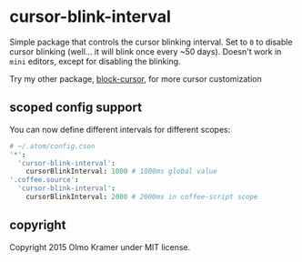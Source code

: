 # cursor-blink-interval

Simple package that controls the cursor blinking interval. Set to `0` to disable cursor blinking (well... it will blink once every ~50 days).
Doesn't work in `mini` editors, except for disabling the blinking.

Try my other package, [block-cursor](https://atom.io/packages/block-cursor), for more cursor customization

## scoped config support

You can now define different intervals for different scopes:

```cson
# ~/.atom/config.cson
'*':
  'cursor-blink-interval':
    cursorBlinkInterval: 1000 # 1000ms global value
'.coffee.source':
  'cursor-blink-interval':
    cursorBlinkInterval: 2000 # 2000ms in coffee-script scope
```

## copyright

Copyright 2015 Olmo Kramer under MIT license.